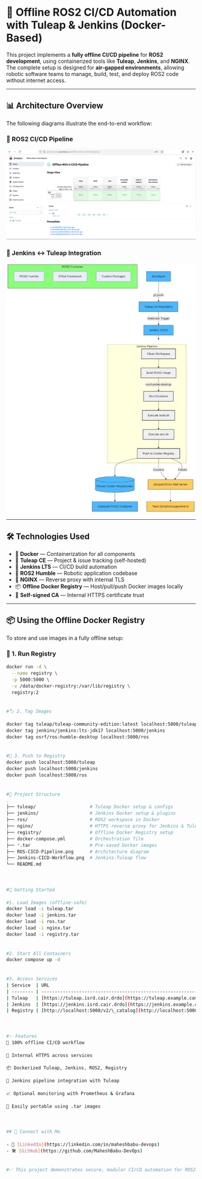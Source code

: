 # 🚀 Offline ROS2 CI/CD Automation with Tuleap & Jenkins (Docker-Based)

This project implements a **fully offline CI/CD pipeline** for **ROS2 development**, using containerized tools like **Tuleap**, **Jenkins**, and **NGINX**. The complete setup is designed for **air-gapped environments**, allowing robotic software teams to manage, build, test, and deploy ROS2 code without internet access.

---

## 📊 Architecture Overview

The following diagrams illustrate the end-to-end workflow:

### 🔧 ROS2 CI/CD Pipeline
![ROS2 CI/CD Workflow](./ROS-CICD-Pipeline.png)

### 🔄 Jenkins ↔ Tuleap Integration
![Jenkins CI/CD Workflow](./Jenkins-CICD-Workflow.png)

---

## 🛠️ Technologies Used

- 🐳 **Docker** — Containerization for all components
- 📌 **Tuleap CE** — Project & issue tracking (self-hosted)
- 🔧 **Jenkins LTS** — CI/CD build automation
- 🤖 **ROS2 Humble** — Robotic application codebase
- 🔐 **NGINX** — Reverse proxy with internal TLS
- 📦 **Offline Docker Registry** — Host/pull/push Docker images locally
- 🧾 **Self-signed CA** — Internal HTTPS certificate trust

---

## 📦 Using the Offline Docker Registry

To store and use images in a fully offline setup:

### 🧱 1. Run Registry

```bash
docker run -d \
  --name registry \
  -p 5000:5000 \
  -v /data/docker-registry:/var/lib/registry \
  registry:2


#🏷️ 2. Tag Images

docker tag tuleap/tuleap-community-edition:latest localhost:5000/tuleap
docker tag jenkins/jenkins:lts-jdk17 localhost:5000/jenkins
docker tag osrf/ros:humble-desktop localhost:5000/ros


#🚀 3. Push to Registry
docker push localhost:5000/tuleap
docker push localhost:5000/jenkins
docker push localhost:5000/ros


#📂 Project Structure
.
├── tuleap/                    # Tuleap Docker setup & configs
├── jenkins/                   # Jenkins Docker setup & plugins
├── ros/                       # ROS2 workspace in Docker
├── nginx/                     # HTTPS reverse proxy for Jenkins & Tuleap
├── registry/                  # Offline Docker Registry setup
├── docker-compose.yml         # Orchestration file
├── *.tar                      # Pre-saved Docker images
├── ROS-CICD-Pipeline.png      # Architecture diagram
├── Jenkins-CICD-Workflow.png  # Jenkins-Tuleap flow
└── README.md



#🚀 Getting Started

#1. Load Images (offline-safe)
docker load -i tuleap.tar
docker load -i jenkins.tar
docker load -i ros.tar
docker load -i nginx.tar
docker load -i registry.tar


#2. Start All Containers
docker compose up -d


#3. Access Services
| Service  | URL                                                                     |
| -------- | ----------------------------------------------------------------------- |
| Tuleap   | [https://tuleap.isrd.cair.drdo](https://tuleap.example.com)          |
| Jenkins  | [https://jenkins.isrd.cair.drdo](https://jenkins.example.com)        |
| Registry | [http://localhost:5000/v2/\_catalog](http://localhost:5000/v2/_catalog) |



#✨ Features
📴 100% offline CI/CD workflow

🔐 Internal HTTPS across services

📦 Dockerized Tuleap, Jenkins, ROS2, Registry

🔁 Jenkins pipeline integration with Tuleap

📈 Optional monitoring with Prometheus & Grafana

🔧 Easily portable using .tar images



## 🔗 Connect with Me

- 💼 [LinkedIn](https://linkedin.com/in/maheshbabu-devops)
- 🛠️ [GitHub](https://github.com/MaheshBabu-DevOps)


#✅ This project demonstrates secure, modular CI/CD automation for ROS2 development inside disconnected, containerized infrastructure — ideal for defense labs, research institutes, and enterprise robotics.
